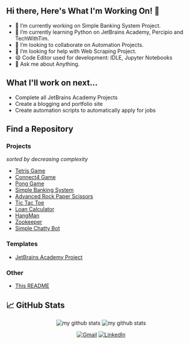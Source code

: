 ## Hi there, Here's What I'm Working On! 👋

- 🔭 I’m currently working on Simple Banking System Project.
- 🌱 I’m currently learning Python on JetBrains Academy, Percipio and TechWithTim. 
- 👯 I’m looking to collaborate on Automation Projects.
- 🤔 I’m looking for help with Web Scraping Project.
- 😄 Code Editor used for development: IDLE, Jupyter Notebooks
- 💬 Ask me about Anything.
 
## What I'll work on next...
- Complete all JetBrains Academy Projects
- Create a blogging and portfolio site
- Create automation scripts to automatically apply for jobs

## Find a Repository
### Projects 
*sorted by decreasing complexity*
- [Tetris Game](https://github.com/someshnarwade/tetris-game)
- [Connect4 Game](https://github.com/someshnarwade/connect-four-game)
- [Pong Game](https://github.com/someshnarwade/pongGame)
- [Simple Banking System](https://github.com/someshnarwade/simple-banking-system)
- [Advanced Rock Paper Scissors](https://github.com/someshnarwade/advanced-rock-paper-scissors)
- [Tic Tac Toe](https://github.com/someshnarwade/tictactoe)
- [Loan Calculator](https://github.com/someshnarwade/credit-calculator)
- [HangMan](https://github.com/someshnarwade/hangman)
- [Zookeeper](https://github.com/someshnarwade/Zookeeper)
- [Simple Chatty Bot](https://github.com/someshnarwade/simplechattybot)

### Templates
- [JetBrains Academy Project](https://github.com/someshnarwade/jetbrains-template)

### Other
- [This README](https://github.com/someshnarwade/someshnarwade)


## &#x1f4c8; GitHub Stats

<p align="center">
<img src="https://github-readme-stats.vercel.app/api?username=someshnarwade&show_icons=true&hide_border=true" alt="my github stats"/>
<img src="https://github-readme-stats.vercel.app/api/top-langs/?username=someshnarwade&show_icons=true&hide_border=true&layout=compact" alt="my github stats"/>
</p>


<p align="center">
  <a href="mailto:someshnarwade@gmail.com"><img src="https://img.shields.io/badge/Gmail--_.svg?style=social&logo=gmail" alt="Gmail"></a>
  <a href="https://www.linkedin.com/in/someshnarwade/"><img src="https://img.shields.io/badge/LinkedIn--_.svg?style=social&logo=linkedin" alt="LinkedIn"></a>
</p>


